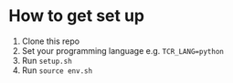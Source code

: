 # How to get set up

1. Clone this repo
1. Set your programming language e.g. `TCR_LANG=python`
1. Run `setup.sh`
1. Run `source env.sh`